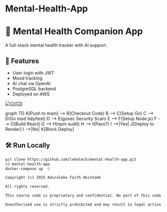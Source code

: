 # Mental-Health-App

# 🌿 Mental Health Companion App

A full-stack mental health tracker with AI support.

## 🚀 Features
- User login with JWT
- Mood tracking
- AI chat via OpenAI
- PostgreSQL backend
- Deployed on AWS

[![CI/CD](https://github.com/yourname/mental-health-app/actions/workflows/ci-cd.yml/badge.svg)](https://github.com/yourname/mental-health-app/actions)

graph TD
    A[Push to main] --> B(Checkout Code)
    B --> C(Setup Go)
    C --> D(Go mod tidy/test)
    D --> E(gosec Security Scan)
    E --> F(Setup Node.js)
    F --> G(Build React)
    G --> H(npm audit)
    H --> I{Pass?}
    I -->|Yes| J[Deploy to Render]
    I -->|No| K[Block Deploy]

## 🛠️ Run Locally

```bash
git clone https://github.com/leketech/mental-health-app.git
cd mental-health-app
docker-compose up -d

Copyright (c) 2025 Aduraleke Faith Akintade

All rights reserved.

This source code is proprietary and confidential. No part of this code may be copied, modified, distributed, or used without explicit written permission from the author.

Unauthorized use is strictly prohibited and may result in legal action.

